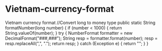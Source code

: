 # Vietnam-currency-format
Vietnam currency format
//Convert long to money type
    public static String formatNumber(long number) {
        if (number < 1000) {
            return String.valueOf(number);
        }
        try {
            NumberFormat formatter = new DecimalFormat("###,###");
            String resp = formatter.format(number);
            resp = resp.replaceAll(",", ".");
            return resp;
        } catch (Exception e) {
            return "";
        }
    }
